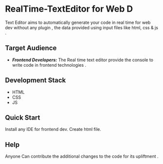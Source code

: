 # RealTime-TextEditor for Web D

Text Editor aims to automatically generate your code in real time for  web dev without any plugin , the data provided using input files like html, css & js .

## Target Audience
* _**Frontend Developers:**_ The Real time text editor provide the console to write code in frontend technologies .


## Development Stack
* HTML
* CSS
* JS

## Quick Start
Install any IDE for frontend dev.
Create html file.


## Help
  
  Anyone Can contribute the additional changes to the code for its upliftment .


